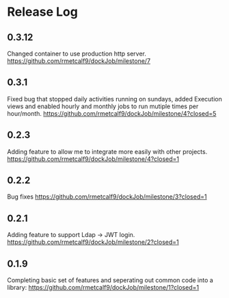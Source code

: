 # Release Log

## 0.3.12

Changed container to use production http server.
https://github.com/rmetcalf9/dockJob/milestone/7

## 0.3.1

Fixed bug that stopped daily activities running on sundays, added Execution views and enabled hourly and monthly jobs to run mutiple times per hour/month.
https://github.com/rmetcalf9/dockJob/milestone/4?closed=5

## 0.2.3

Adding feature to allow me to integrate more easily with other projects.
https://github.com/rmetcalf9/dockJob/milestone/4?closed=1

## 0.2.2

Bug fixes
https://github.com/rmetcalf9/dockJob/milestone/3?closed=1


## 0.2.1

Adding feature to support Ldap -> JWT login.
https://github.com/rmetcalf9/dockJob/milestone/2?closed=1

## 0.1.9

Completing basic set of features and seperating out common code into a library:
https://github.com/rmetcalf9/dockJob/milestone/1?closed=1
